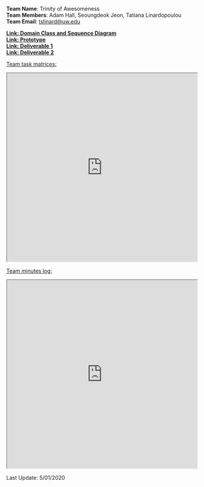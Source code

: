 
<strong>Team Name</strong>: Trinity of Awesomeness<br/>
<strong>Team Members</strong>: Adam Hall,  Seoungdeok Jeon, Tatiana Linardopoulou<br/>
<strong>Team Email</strong>: <tslinard@uw.edu>

<a href="https://drive.google.com/file/d/1zSCXoBuWMKqr_jvfUZW668Gtgox0TBP-/view"><strong>Link: Domain Class and Sequence Diagram</strong></a>
<br/>
<a href="https://docs.google.com/presentation/d/1U5o4SJzmj-xRVAMoM6KkF1JahpoqXOP4Zp4TswFPpjA/edit#slide=id.p"> <strong>Link: Prototype</strong></a><br/>
<a href="https://docs.google.com/document/d/1XhNQlQoiBpiptcfeayg5j-Mas5nPJBfojrfAQg5AwEU/edit"> <strong>Link: Deliverable 1</strong></a><br/>
<a href="https://docs.google.com/document/d/1ZVS53ZBV_Y52UWiWxDeGIPJn-nVhZPSgAeBwK4YwHHU/edit"> <strong>Link: Deliverable 2</strong></a><br/>

<a href="https://docs.google.com/spreadsheets/d/1Dxx__lm9wpbBzTXCeVnMcE22EXJMnJqr2aiAW0D5lKA/edit?ts=5e9f3992#gid=0" target="_blank">Team task matrices:</a>
<iframe
  src="https://docs.google.com/spreadsheets/d/1Dxx__lm9wpbBzTXCeVnMcE22EXJMnJqr2aiAW0D5lKA/edit?ts=5e9f3992#gid=0"
  style="width:100%; height:500px;"
></iframe>

<a href="https://docs.google.com/document/d/1VuHiAVWgwR0IRgm4SgcGb2AdXvTUUsrBSnJY5_ZS8uc/edit">Team minutes log:</a>
<iframe
  src="https://docs.google.com/document/d/1VuHiAVWgwR0IRgm4SgcGb2AdXvTUUsrBSnJY5_ZS8uc/edit"
  style="width:100%; height:500px;"
></iframe>

Last Update: 5/01/2020


